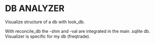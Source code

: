 # DB ANALYZER

Visualize structure of a db with look_db.

With reconcile_db the -shm and -val are integrated in the main .sqlite db.
Visualizer is specific for my db (freqtrade).
